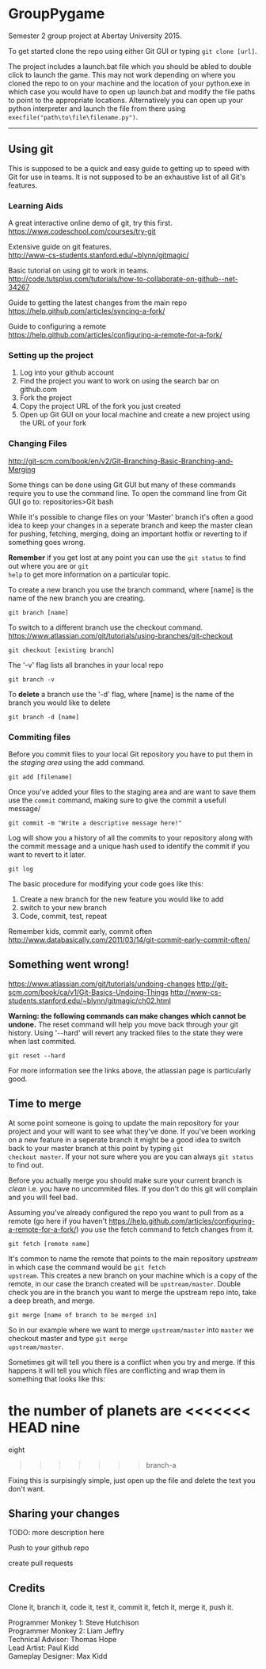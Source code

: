 # GroupPygame

Semester 2 group project at Abertay University 2015.

To get started clone the repo using either Git GUI or typing <code>git clone [url]</code>.

The project includes a launch.bat file which you should be abled to double click to launch the game. This may not work depending on where you cloned the repo to on your machine and the location of your python.exe in which case you would have to open up launch.bat and modify the file paths to point to the appropriate locations. Alternatively you can open up your python interpreter and launch the file from there using <code>execfile("path\to\file\filename.py")</code>.

---
## Using git

This is supposed to be a quick and easy guide to getting up to speed with Git for use in teams. It is not supposed to be an exhaustive list of all Git's features.

### Learning Aids

A great interactive online demo of git, try this first.
https://www.codeschool.com/courses/try-git

Extensive guide on git features.  
http://www-cs-students.stanford.edu/~blynn/gitmagic/

Basic tutorial on using git to work in teams.  
http://code.tutsplus.com/tutorials/how-to-collaborate-on-github--net-34267

Guide to getting the latest changes from the main repo  
https://help.github.com/articles/syncing-a-fork/

Guide to configuring a remote  
https://help.github.com/articles/configuring-a-remote-for-a-fork/

### Setting up the project

1. Log into your github account
2. Find the project you want to work on using the search bar on github.com
2. Fork the project
3. Copy the project URL of the fork you just created
4. Open up Git GUI on your local machine and create a new project using the URL of your fork

### Changing Files

http://git-scm.com/book/en/v2/Git-Branching-Basic-Branching-and-Merging

Some things can be done using Git GUI but many of these commands require you to use the command line. To open the command line from Git GUI go to: repositories>Git bash

While it's possible to change files on your 'Master' branch it's often a good idea to keep your changes in a seperate branch and keep the master clean for pushing, fetching, merging, doing an important hotfix or reverting to if something goes wrong.  

**Remember** if you get lost at any point you can use the <code>git status</code> to find out where you are or <code>git help</code> to get more information on a particular topic.

To create a new branch you use the branch command, where [name] is the name of the new branch you are creating. 
```
git branch [name]
``` 

To switch to a different branch use the checkout command. https://www.atlassian.com/git/tutorials/using-branches/git-checkout
```
git checkout [existing branch]
```

The '-v' flag lists all branches in your local repo
```
git branch -v
```

To **delete** a branch use the '-d' flag, where [name] is the name of the branch you would like to delete
```
git branch -d [name]
```

### Commiting files

Before you commit files to your local Git repository you have to put them in the *staging area* using the add command.
```
git add [filename]
```

Once you've added your files to the staging area and are want to save them use the <code>commit</code> command, making sure to give the commit a usefull message/
```
git commit -m "Write a descriptive message here!"
```

Log will show you a history of all the commits to your repository along with the commit message and a unique hash used to identify the commit if you want to revert to it later.
```
git log
```

The basic procedure for modifying your code goes like this:  
1. Create a new branch for the new feature you would like to add  
2. switch to your new branch  
3. Code, commit, test, repeat  
 
Remember kids, commit early, commit often  
http://www.databasically.com/2011/03/14/git-commit-early-commit-often/

## Something went wrong!

https://www.atlassian.com/git/tutorials/undoing-changes
http://git-scm.com/book/ca/v1/Git-Basics-Undoing-Things
http://www-cs-students.stanford.edu/~blynn/gitmagic/ch02.html

**Warning: the following commands can make changes which cannot be undone.** The reset command will help you move back through your git history. Using '--hard' will revert any tracked files to the state they were when last commited.
```
git reset --hard
```

For more information see the links above, the atlassian page is particularly good.

## Time to merge

At some point someone is going to update the main repository for your project and your will want to see what they've done. If you've been working on a new feature in a seperate branch it might be a good idea to switch back to your master branch at this point by typing <code>git checkout master</code>. If your not sure where you are you can always <code>git status</code> to find out.  

Before you actually merge you should make sure your current branch is *clean* i.e. you have no uncommited files. If you don't do this git will complain and you will feel bad.  

Assuming you've already configured the repo you want to pull from as a remote (go here if you haven't 
https://help.github.com/articles/configuring-a-remote-for-a-fork/) you use the fetch command to fetch changes from it.
```
git fetch [remote name]
```
It's common to name the remote that points to the main repository *upstream* in which case the command would be <code>git fetch upstream</code>. This creates a new branch on your machine which is a copy of the remote, in our case the branch created will be <code>upstream/master</code>. Double check you are in the branch you want to merge the upstream repo into, take a deep breath, and merge.  
```
git merge [name of branch to be merged in]
```
So in our example where we want to merge <code>upstream/master</code> into <code>master</code> we checkout master and type <code>git merge upstream/master</code>.  

Sometimes git will tell you there is a conflict when you try and merge. If this happens it will tell you which files are conflicting and wrap them in something that looks like this:  

 the number of planets are
 <<<<<<< HEAD
 nine
 =======
 eight
 >>>>>>> branch-a
 
Fixing this is surpisingly simple, just open up the file and delete the text you don't want. 

## Sharing your changes

TODO: more description here

Push to your github repo

create pull requests

## Credits

Clone it, branch it, code it, test it, commit it, fetch it, merge it, push it.

Programmer Monkey 1: Steve Hutchison  
Programmer Monkey 2: Liam Jeffry  
Technical Advisor: Thomas Hope  
Lead Artist: Paul Kidd  
Gameplay Designer: Max Kidd  


